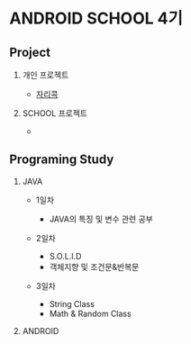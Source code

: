 ANDROID SCHOOL 4기
====================================================
Project
----------------------------------------------------
1. 개인 프로젝트

    - [자리콕]()


2. SCHOOL 프로젝트

    - []()

Programing Study
----------------------------------------------------
1. JAVA

    - 1일차

        - JAVA의 특징 및 변수 관련 공부

    - 2일차

        - S.O.L.I.D
        - 객체지향 및 조건문&반복문

    - 3일차

        - String Class
        - Math & Random Class

2. ANDROID
